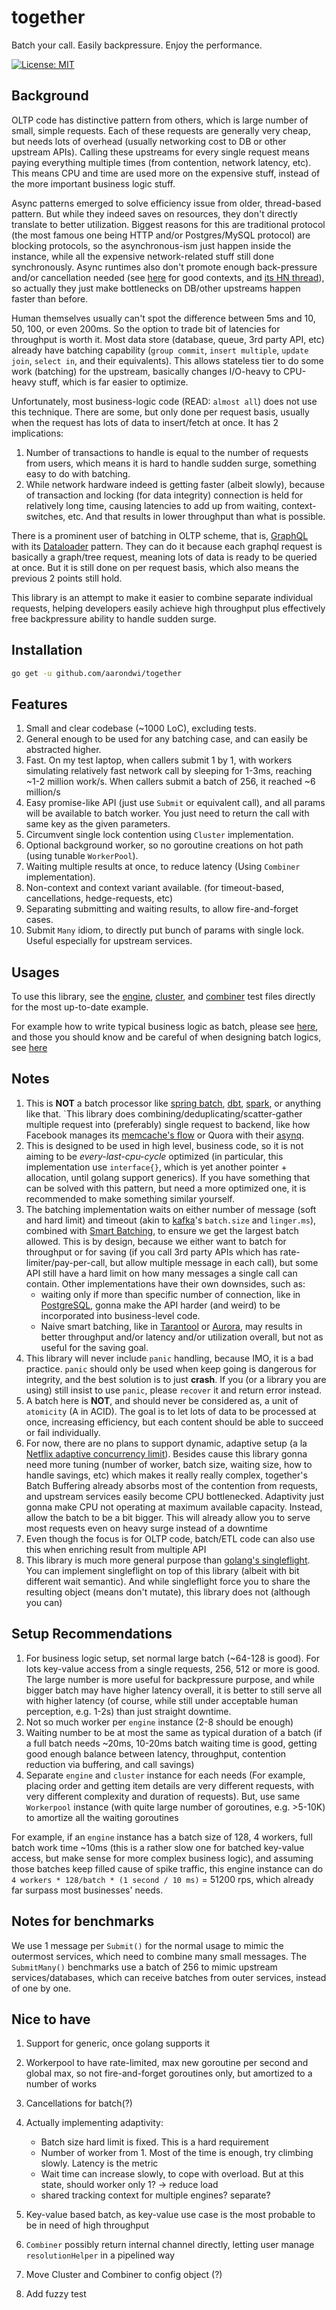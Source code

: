 # together

Batch your call. Easily backpressure. Enjoy the performance.

[![License: MIT](https://img.shields.io/badge/License-MIT-yellow.svg)](https://opensource.org/licenses/MIT)

## Background

OLTP code has distinctive pattern from others, which is large number of small, simple requests.
Each of these requests are generally very cheap, but needs lots of overhead (usually networking cost to DB or other upstream APIs).
Calling these upstreams for every single request means paying everything multiple times (from contention, network latency, etc).
This means CPU and time are used more on the expensive stuff, instead of the more important business logic stuff.

Async patterns emerged to solve efficiency issue from older, thread-based pattern. But while they indeed saves on resources, they don't directly translate to better utilization. Biggest reasons for this are traditional protocol (the most famous one being HTTP and/or Postgres/MySQL protocol) are blocking protocols, so the asynchronous-ism just happen inside the instance, while all the expensive network-related stuff still done synchronously. Async runtimes also don't promote enough back-pressure and/or cancellation needed (see [here](https://lucumr.pocoo.org/2020/1/1/async-pressure/) for good contexts, and [its HN thread](https://news.ycombinator.com/item?id=21927427)), so actually they just make bottlenecks on DB/other upstreams happen faster than before.

Human themselves usually can't spot the difference between 5ms and 10, 50, 100, or even 200ms. So the option to trade bit of latencies for throughput is worth it.
Most data store (database, queue, 3rd party API, etc) already have batching capability (`group commit`, `insert multiple`, `update join`, `select in`, and their equivalents). This allows stateless tier to do some work (batching) for the upstream, basically changes I/O-heavy to CPU-heavy stuff, which is far easier to optimize.

Unfortunately, most business-logic code (READ: `almost all`) does not use this technique. There are some,
but only done per request basis, usually when the request has lots of data to insert/fetch at once.
It has 2 implications:

1. Number of transactions to handle is equal to the number of requests from users, which means it is hard
to handle sudden surge, something easy to do with batching.
2. While network hardware indeed is getting faster (albeit slowly), because of transaction and locking (for data integrity)
connection is held for relatively long time, causing latencies to add up from waiting, context-switches, etc. And that results in lower throughput than what is possible.

There is a prominent user of batching in OLTP scheme, that is, [GraphQL](graphql.org) with its [Dataloader](https://github.com/graphql/dataloader) pattern.
They can do it because each graphql request is basically a graph/tree request, meaning lots of data is ready to be queried at once. But it is still done on per request basis, which also means the previous 2 points still hold.

This library is an attempt to make it easier to combine separate individual requests, helping developers easily achieve high throughput plus effectively free backpressure ability to handle sudden surge.

## Installation

```bash
go get -u github.com/aarondwi/together
```

## Features

1. Small and clear codebase (~1000 LoC), excluding tests.
2. General enough to be used for any batching case, and can easily be abstracted higher.
3. Fast. On my test laptop, when callers submit 1 by 1, with workers simulating relatively fast network call by sleeping for 1-3ms, reaching ~1-2 million work/s. When callers submit a batch of 256, it reached ~6 million/s
4. Easy promise-like API (just use `Submit` or equivalent call), and all params will be available to batch worker. You just need to return the call with same key as the given parameters.
5. Circumvent single lock contention using `Cluster` implementation.
6. Optional background worker, so no goroutine creations on hot path (using tunable `WorkerPool`).
7. Waiting multiple results at once, to reduce latency (Using `Combiner` implementation).
8. Non-context and context variant available. (for timeout-based, cancellations, hedge-requests, etc)
9. Separating submitting and waiting results, to allow fire-and-forget cases.
10. Submit `Many` idiom, to directly put bunch of params with single lock. Useful especially for upstream services.

## Usages

To use this library, see the [engine](https://github.com/aarondwi/together/blob/main/engine/engine_test.go), [cluster](https://github.com/aarondwi/together/blob/main/cluster/cluster_test.go), and [combiner](https://github.com/aarondwi/together/blob/main/combiner/combiner_test.go) test files directly for the most up-to-date example.

For example how to write typical business logic as batch, please see [here](https://github.com/aarondwi/batch-logic-example), and those you should know and be careful of when designing batch logics, see [here](https://aarondwi.github.io/TogetherNotes)

## Notes

1. This is **NOT** a batch processor like [spring batch](https://spring.io/projects/spring-batch), [dbt](https://www.getdbt.com/), [spark](https://spark.apache.org/), or anything like that. `This library does combining/deduplicating/scatter-gather multiple request into (preferably) single request to backend, like how Facebook manages its [memcache's flow](https://www.mimuw.edu.pl/~iwanicki/courses/ds/2016/presentations/08_Pawlowska.pdf) or Quora with their [asynq](https://github.com/quora/asynq).
2. This is designed to be used in high level, business code, so it is not aiming to be *every-last-cpu-cycle* optimized (in particular, this implementation use `interface{}`, which is yet another pointer + allocation, until golang support generics).
If you have something that can be solved with this pattern, but need a more optimized one, it is recommended to make something similar yourself.
3. The batching implementation waits on either number of message (soft and hard limit) and timeout (akin to [kafka](https://kafka.apache.org/)'s `batch.size` and `linger.ms`), combined with [Smart Batching](http://mechanical-sympathy.blogspot.com/2011/10/smart-batching.html), to ensure we get the largest batch allowed.
This is by design, because we either want to batch for throughput or for saving (if you call 3rd party APIs
which has rate-limiter/pay-per-call, but allow multiple message in each call), but some API still have a hard limit on how many messages a single call can contain.
Other implementations have their own downsides, such as:
    * waiting only if more than specific number of connection, like in [PostgreSQL](https://postgresqlco.nf/doc/en/param/commit_siblings/), gonna make the API harder (and weird) to be incorporated into business-level code.
    * Naive smart batching, like in [Tarantool](https://dzone.com/articles/asynchronous-processing-with-in-memory-databases-o) or [Aurora](https://www.semanticscholar.org/paper/Amazon-Aurora%3A-On-Avoiding-Distributed-Consensus-Verbitski-Gupta/fa4a2b8ab110472c6d8b1b19baa81af21800468b), may results in better throughput and/or latency and/or utilization overall, but not as useful for the saving goal.
4. This library will never include `panic` handling, because IMO, it is a bad practice. `panic` should only be used when keep going is dangerous for integrity, and the best solution is to just **crash**.
If you (or a library you are using) still insist to use `panic`, please `recover` it and return error instead.
5. A batch here is **NOT**, and should never be considered as, a unit of `atomicity` (A in ACID). The goal is to let lots of data to be processed at once, increasing efficiency, but each content should be able to succeed or fail individually.
6. For now, there are no plans to support dynamic, adaptive setup (a la [Netflix adaptive concurrency limit](https://netflixtechblog.medium.com/performance-under-load-3e6fa9a60581)).
Besides cause this library gonna need more tuning (number of worker, batch size, waiting size, how to handle savings, etc) which makes it really really complex, together's Batch Buffering already absorbs most of the contention from requests, and upstream services easily become CPU bottlenecked. Adaptivity just gonna make CPU not operating at maximum available capacity.
Instead, allow the batch to be a bit bigger. This will already allow you to serve most requests even on heavy surge instead of a downtime
7. Even though the focus is for OLTP code, batch/ETL code can also use this when enriching result from multiple API
8. This library is much more general purpose than [golang's singleflight](https://pkg.go.dev/golang.org/x/sync/singleflight). You can implement singleflight on top of this library (albeit with bit different wait semantic). And while singleflight force you to share the resulting object (means don't mutate), this library does not (although you can)

## Setup Recommendations

1. For business logic setup, set normal large batch (~64-128 is good). For lots key-value access from a single requests, 256, 512 or more is good. The large number is more useful for backpressure purpose, and while bigger batch may have higher latency overall, it is better to still serve all with higher latency (of course, while still under acceptable human perception, e.g. 1-2s) than just straight downtime.
2. Not so much worker per `engine` instance (2-8 should be enough)
3. Waiting number to be at most the same as typical duration of a batch (if a full batch needs ~20ms, 10-20ms batch waiting time is good, getting good enough balance between latency, throughput, contention reduction via buffering, and call savings)
4. Separate `engine` and `cluster` instance for each needs (For example, placing order and getting item details are very different requests, with very different complexity and duration of requests). But, use same `Workerpool` instance (with quite large number of goroutines, e.g. >5-10K) to amortize all the waiting goroutines

For example, if an `engine` instance has a batch size of 128, 4 workers, full batch work time ~10ms (this is a rather slow one for batched key-value access, but make sense for more complex business logic), and assuming those batches keep filled cause of spike traffic, this engine instance can do `4 workers * 128/batch * (1 second / 10 ms)` = 51200 rps, which already far surpass most businesses' needs.

## Notes for benchmarks

We use 1 message per `Submit()` for the normal usage to mimic the outermost services, which need to combine many small messages. The `SubmitMany()` benchmarks use a batch of 256 to mimic upstream services/databases, which can receive batches from outer services, instead of one by one.

## Nice to have

1. Support for generic, once golang supports it
2. Workerpool to have rate-limited, max new goroutine per second and global max, so not fire-and-forget goroutines only, but amortized to a number of works
3. Cancellations for batch(?)
4. Actually implementing adaptivity:

    * Batch size hard limit is fixed. This is a hard requirement
    * Number of worker from 1. Most of the time is enough, try climbing slowly. Latency is the metric
    * Wait time can increase slowly, to cope with overload. But at this state, should worker only 1? -> reduce load
    * shared tracking context for multiple engines? separate?

5. Key-value based batch, as key-value use case is the most probable to be in need of high throughput
6. `Combiner` possibly return internal channel directly, letting user manage `resolutionHelper` in a pipelined way
7. Move Cluster and Combiner to config object (?)
8. Add fuzzy test
